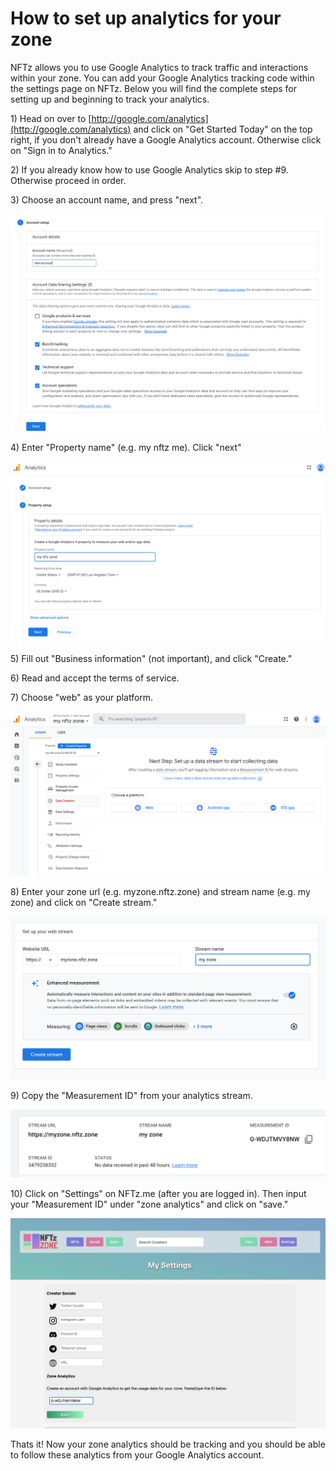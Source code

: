 # How to set up analytics for your zone

NFTz allows you to use Google Analytics to track traffic and interactions within your zone.  You can add your Google Analytics tracking code within the settings page on NFTz.  Below you will find the complete steps for setting up and beginning to track your analytics.

1\) Head on over to [http://google.com/analytics](http://google.com/analytics) and click on "Get Started Today" on the top right, if you don't already have a Google Analytics account.  Otherwise click on "Sign in to Analytics."

2\) If you already know how to use Google Analytics skip to step #9.  Otherwise proceed in order.

3\) Choose an account name, and press "next".

![](<../../.gitbook/assets/image (4).png>)

4\) Enter "Property name" (e.g. my nftz me). Click "next"

![](<../../.gitbook/assets/image (5).png>)

5\) Fill out "Business information" (not important), and click "Create."

6\) Read and accept the terms of service.

7\) Choose "web" as your platform.

![](<../../.gitbook/assets/image (2).png>)

8\) Enter your zone url (e.g. myzone.nftz.zone) and stream name (e.g. my zone) and click on "Create stream."

![](<../../.gitbook/assets/image (3).png>)

9\) Copy the "Measurement ID" from your analytics stream.

![](<../../.gitbook/assets/image (6).png>)

10\) Click on "Settings" on NFTz.me (after you are logged in).  Then input your "Measurement ID" under "zone analytics" and click on "save."

![](<../../.gitbook/assets/image (1).png>)

Thats it!  Now your zone analytics should be tracking and you should be able to follow these analytics from your Google Analytics account.

